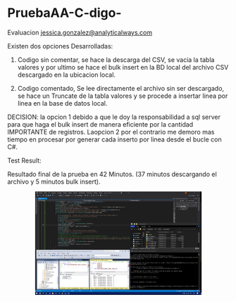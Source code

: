 

# PruebaAA-C-digo-
Evaluacion jessica.gonzalez@analyticalways.com



Existen dos opciones Desarrolladas:

1. Codigo sin comentar, se hace la descarga del CSV, se vacia la tabla valores y por ultimo se hace el bulk insert en la 
BD local del archivo CSV descargado en la ubicacion local.

2. Codigo comentado, Se lee directamente el archivo sin ser descargado, se hace un Truncate de la tabla valores y se 
procede a insertar linea por linea en la base de datos local.



DECISION: la opcion 1 debido a que le doy la responsabilidad a sql server para que haga el bulk insert de manera 
eficiente por la cantidad IMPORTANTE de registros. Laopcion 2 por el contrario me demoro mas tiempo en procesar por 
generar cada inserto por linea desde el bucle con C#.




Test Result:

Resultado final de la prueba en 42 Minutos. (37 minutos descargando el archivo y 5 minutos bulk insert).

<div align="center">
           <img width="75%" src="img/captura.png"</img>
</div>